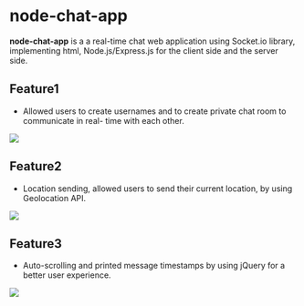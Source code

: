 # node-chat-app

**node-chat-app** is a  a real-time chat web application using Socket.io library, implementing html, Node.js/Express.js for the client side and the server side.

## Feature1

* Allowed users to create usernames and to create private chat room to communicate in real- time with each other.

![](images/Feature1.gif)

## Feature2

* Location sending, allowed users to send their current location, by using Geolocation API.

![](images/Feature2.gif)

## Feature3

* Auto-scrolling and printed message timestamps by using jQuery for a better user experience.

![](images/Feature3.gif)
